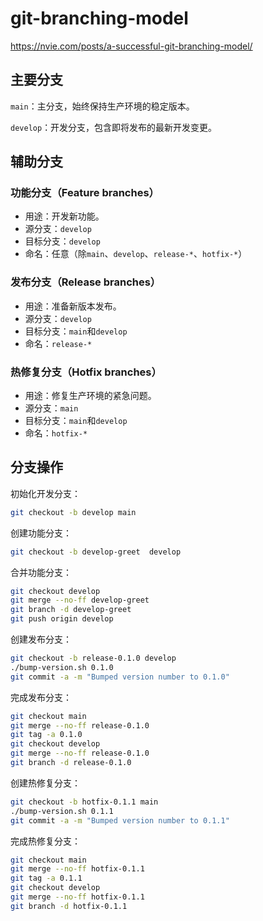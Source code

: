 # git-branching-model

https://nvie.com/posts/a-successful-git-branching-model/

## 主要分支

`main`：主分支，始终保持生产环境的稳定版本。

`develop`：开发分支，包含即将发布的最新开发变更。

## 辅助分支

### 功能分支（Feature branches）

- 用途：开发新功能。
- 源分支：`develop`
- 目标分支：`develop`
- 命名：任意（除`main`、`develop`、`release-*`、`hotfix-*`）

### 发布分支（Release branches）

- 用途：准备新版本发布。
- 源分支：`develop`
- 目标分支：`main`和`develop`
- 命名：`release-*`

### 热修复分支（Hotfix branches）

- 用途：修复生产环境的紧急问题。
- 源分支：`main`
- 目标分支：`main`和`develop`
- 命名：`hotfix-*`

## 分支操作

初始化开发分支：

```bash
git checkout -b develop main
```

创建功能分支：

```bash
git checkout -b develop-greet  develop
```

合并功能分支：

```bash
git checkout develop
git merge --no-ff develop-greet
git branch -d develop-greet
git push origin develop
```

创建发布分支：

```bash
git checkout -b release-0.1.0 develop
./bump-version.sh 0.1.0
git commit -a -m "Bumped version number to 0.1.0"
```

完成发布分支：

```bash
git checkout main
git merge --no-ff release-0.1.0
git tag -a 0.1.0
git checkout develop
git merge --no-ff release-0.1.0
git branch -d release-0.1.0
```

创建热修复分支：

```bash
git checkout -b hotfix-0.1.1 main
./bump-version.sh 0.1.1
git commit -a -m "Bumped version number to 0.1.1"
```

完成热修复分支：

```bash
git checkout main
git merge --no-ff hotfix-0.1.1
git tag -a 0.1.1
git checkout develop
git merge --no-ff hotfix-0.1.1
git branch -d hotfix-0.1.1
```

